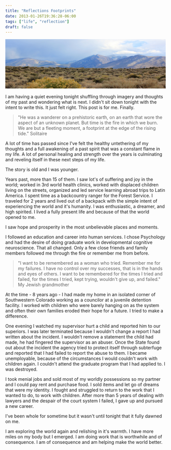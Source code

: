 ```yaml
---
title: "Reflections Footprints"
date: 2013-01-26T19:36:28-06:00
tags: ["life", "reflection"]
draft: false
---
```

![The Eastern Slope of the Sierra Nevada](/blog/2013/desert.jpeg)

I am having a quiet evening tonight shuffling through imagery and
thoughts of my past and wondering what is next. I didn't sit down
tonight with the intent to write this. It just felt right. This
post is for me. Finally.

> "He was a wanderer on a prehistoric earth, on an earth that
> wore the aspect of an unknown planet.
> But time is the fire in which we burn. We are but a
> fleeting moment, a footprint at the edge of the rising tide."
Solitaire

A lot of time has passed since I've felt the healthy untethering of my
thoughts and a full awakening of a past spirit that was a constant
flame in my life. A lot of personal healing and strength over the
years is culminating and reveling itself in these next steps of my
life.

The story is old and I was younger.

Years past, more than 15 of them. I saw
lot's of suffering and joy in the world; worked in 3rd world health clinics,
worked with displaced children living on the streets, organized and
led service learning abroad trips to Latin America. I spent time as a
backcountry ranger for the Forest Service. I traveled for 2 years
and lived out of a backpack with the simple intent of experiencing
the world and it's humanity. I was enthusiastic, a dreamer, and high
spirited. I lived a fully present life and because of that the world
opened to me.

I saw hope and prosperity in the most unbelievable places and
moments.

I followed an education and career into human services. I chose
Psychology and had the desire of doing graduate work in developmental
cognitive neuroscience. That all changed. Only a few close friends and family
members followed me through the fire or remember me from before.

> "I want to be remembered as a woman who tried. Remember me for my
> failures. I have no control over my successes, that is in the hands
> and eyes of others. I want to be remembered for the times I tried and
> failed, for the times I tried, kept trying, wouldn't give up, and failed." 
> My Jewish grandmother

At the time - 8 years ago - I had made my home in an isolated corner
of Southwestern Colorado working as a councilor at a juvenile detention
facility. I worked with children who were barely hanging on as the
system and often their own families eroded their hope for a future.
I tried to make a difference.

One evening I watched my supervisor hurt a child and reported him to
our superiors. I was later terminated because I wouldn't change a
report I had written about the incident. I wouldn't remove a statement
the child had made, he had fingered the supervisor as an abuser.
Once the State found out about the incident the agency tried to protect
itself through subterfuge and reported that I had failed to report the
abuse to them. I became unemployable, because of the circumstances I would
couldn't work with children again. I couldn't attend the graduate program
that I had applied to. I was destroyed.

I took menial jobs and sold most of my worldly possessions so my
partner and I could pay rent and purchase food. I sold items and let
go of dreams that were my identity. I fought and struggled to return
to the work that I wanted to do, to work with children. After more than
5 years of dealing with lawyers and the despair of the court system
I failed, I gave up and pursued a new career.

I've been whole for sometime but it wasn't until tonight that it fully dawned
on me.

I am exploring the world again and relishing in it's warmth. I have more
miles on my body but I emerged. I am doing work that is worthwhile and
of consequence. I am of consequence and am helping make the world better.
